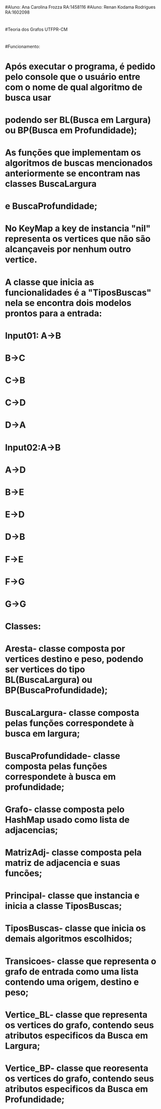 #Aluno: Ana Carolina Frozza 	RA:1458116
#Aluno: Renan Kodama Rodrigues 	RA:1602098
#
#Teoria dos Grafos UTFPR-CM
#
#Funcionamento:
#	Após executar o programa, é pedido pelo console que o usuário entre com o nome de qual algoritmo de busca usar
#	podendo ser BL(Busca em Largura) ou BP(Busca em Profundidade);
#	As funções que implementam os algoritmos de buscas mencionados anteriormente se encontram nas classes BuscaLargura
#	e BuscaProfundidade;
#   No KeyMap a key de instancia "nil" representa os vertices que não são alcançaveis por nenhum outro vertice.
#	A classe que inicia as funcionalidades é a "TiposBuscas" nela se encontra dois modelos prontos para a entrada:
#	Input01: A->B
#                B->C
#                C->B
#                C->D
#                D->A	
#	
#	Input02:A->B
#              	A->D
#               B->E
#               E->D
#               D->B
#               F->E	
#               F->G
#               G->G
#
#	Classes:
#		Aresta- 		classe composta por vertices destino e peso, podendo ser vertices do tipo BL(BuscaLargura) ou BP(BuscaProfundidade);
#         	BuscaLargura-		classe composta pelas funções correspondete à busca em largura;
#		BuscaProfundidade-	classe composta pelas funções correspondete à busca em profundidade;
#		Grafo-			classe composta pelo HashMap usado como lista de adjacencias;
#		MatrizAdj-		classe composta pela matriz de adjacencia e suas funcões;
#		Principal-		classe que instancia e inicia a classe TiposBuscas;
#		TiposBuscas-		classe que inicia os demais algoritmos escolhidos;
#		Transicoes-		classe que representa o grafo de entrada como uma lista contendo uma origem, destino e peso;
#		Vertice_BL-		classe que representa os vertices do grafo, contendo seus atributos especificos da Busca em Largura;
#		Vertice_BP-		classe que reoresenta os vertices do grafo, contendo seus atributos especificos da Busca em Profundidade;
